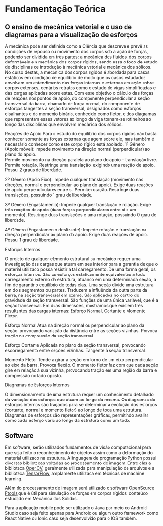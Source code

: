 # Fundamentação Teórica
## O ensino de mecânica vetorial e o uso de diagramas para a visualização de esforços

A mecânica pode ser definida como a Ciência que descreve e prevê as condições de repouso ou movimento dos corpos sob a ação de forças, podendo ser dividida em très partes: a mecânica dos fluidos, dos corpos deformáveis e a mecânica dos corpos rígidos, sendo essa o foco de estudo de disciplinas de introdução à mecânica vetorial e mecânica dos sólidos.
No curso destas, a mecânica dos corpos rígidos é abordada para casos estáticos em condição de equilíbrio de modo que os casos estudados envolvem um entendimento das forças internas e externas em ação sobre corpos extensos, cenários retratos como o estudo de vigas simplificadas e das cargas aplicadas sobre estas.
Com esse objetivo o cálculo das forças de reações nos pontos de apoio, do componente perpendicular a seção transversal da barra, chamado de força normal, do componente de esforços tangentes à seção transversal, designados como esforços cisalhantes e do momento binário, conhecido como fletor, e dos diagramas que representam esses vetores ao longo da viga tornam-se rotineiros ao longo das disciplinas que envolvem mecânica dos sólidos.


Reações de Apoio
Para o estudo do equilíbrio dos corpos rígidos não basta conhecer somente as forças externas que agem sobre ele, mas também é necessário conhecer como este corpo rígido está apoiado.
1º Gênero (Apoio móvel): 
Impede movimento na direção normal (perpendicular) ao plano do apoio.  
Permite movimento na direção paralela ao plano do apoio – translação livre.
Permite rotação.
Restringe uma translação, exigindo uma reação de apoio.
Possui 2 graus de liberdade.

2º Gênero (Apoio Fixo):
Impede qualquer translação (movimento nas direções, normal e perpendicular, ao plano do apoio).
Exige duas reações de apoio perpendiculares entre si.
Permite rotação.
Restringe duas translações, possuindo 1 grau de liberdade. 


3º Gênero (Engastamento): 
Impede qualquer translação e rotação.
Exige três reações de apoio (duas forças perpendiculares entre si e um momento).
Restringe duas translações e uma rotação, possuindo 0 grau de liberdade.

4º Gênero (Engastamento deslizante):
Impede rotação e translação na direção perpendicular ao plano do apoio.
Exige duas reações de apoio.
Possui 1 grau de liberdade.

Esforços Internos

O projeto de qualquer elemento estrutural ou mecânico requer uma investigação das cargas que atuam em seu interior para a garantia de que o material utilizado possa resistir a tal carregamento.
De uma forma geral, os esforços internos:
São os esforços estaticamente equivalentes a todo carregamento externo da estrutura, atuando em uma determinada seção, a fim de garantir o equilíbrio de todas elas.
Uma seção divide uma estrutura em dois segmentos ou partes. 
Traduzem a influência da outra parte da barra, na seção transversal em exame.
São aplicados no centro de gravidade da seção transversal.
São funções de uma única variável, que é a seção transversal.
Em duas dimensões, mostramos que existem três resultantes das cargas internas: Esforço Normal, Cortante e Momento Fletor.

Esforço Normal
Atua na direção normal ou perpendicular ao plano da seção, provocando variação da distância entre as seções vizinhas.  Provoca tração ou compressão da seção transversal.

Esforço Cortante
Aplicada no plano da seção transversal, provocando escorregamento entre seções vizinhas. 
Tangente à seção transversal.

Momento Fletor
Tende a girar a seção em torno de um eixo perpendicular ao eixo da barra. 
Provoca flexão.
O momento fletor faz com que cada seção gire em relação à sua vizinha, provocando tração em uma região da barra e compressão no lado oposto.

Diagramas de Esforços Internos

O dimensionamento de uma estrutura requer um conhecimento detalhado da variação dos esforços que atuam ao longo da mesma. Os diagramas de esforços internos são traçados para se determinar a evolução dos esforços (cortante, normal e momento fletor) ao longo de toda uma estrutura.
Diagramas de esforços são representações gráficas, permitindo avaliar como cada esforço varia ao longo da estrutura como um todo.

## Software
Em software, serão utilizados fundamentos de visão computacional para que seja feito o reconhecimento de
objetos assim como a deformação do material utilizado na estrutura. A linguagem de programação Python
possui diversas bibliotecas voltadas ao processamento de imagem. Entre elas a biblioteca [OpenCV](https://opencv.org/),
geralmente utilizada para manipulação de arquivos e a biblioteca [TensorFlow](https://www.tensorflow.org/), amplamente utilizada
em técnicas de machine learning. 

Além do processamento de imagem será utilizado o software OpenSource [Ftools](https://www.ftool.com.br/Ftool/)
que é útil para simulação de forças em corpos rígidos, conteúdo estudado em Mecânica dos Sólidos.

Para a aplicação mobile pode ser utilizado o Java por meio do Android Studio caso seja feito apenas para Android ou algum outro framework como React Native ou Ionic caso seja desenvolvido para o IOS também.